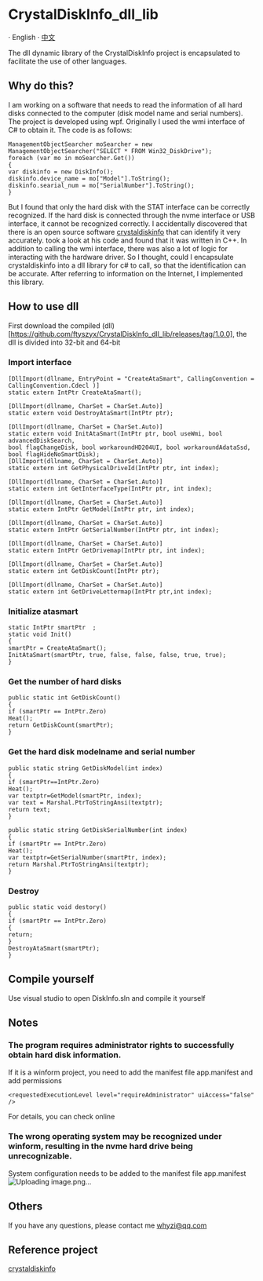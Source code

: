 # CrystalDiskInfo_dll_lib

· English · [中文](./README.md) 

The dll dynamic library of the CrystalDiskInfo project is encapsulated to facilitate the use of other languages.

## Why do this?

I am working on a software that needs to read the information of all hard disks connected to the computer (disk model name and serial numbers). The project is developed using wpf.
Originally I used the wmi interface of C# to obtain it. The code is as follows:
```
ManagementObjectSearcher moSearcher = new ManagementObjectSearcher("SELECT * FROM Win32_DiskDrive");
foreach (var mo in moSearcher.Get())
{
var diskinfo = new DiskInfo();
diskinfo.device_name = mo["Model"].ToString();
diskinfo.searial_num = mo["SerialNumber"].ToString();
}
```
But I found that only the hard disk with the STAT interface can be correctly recognized. If the hard disk is connected through the nvme interface or USB interface, it cannot be recognized correctly.
I accidentally discovered that there is an open source software [crystaldiskinfo](https://github.com/hiyohiyo/CrystalDiskInfo) that can identify it very accurately. took a look at his code and found that it was written in C++. In addition to calling the wmi interface, there was also a lot of logic for interacting with the hardware driver.
So I thought, could I encapsulate crystaldiskinfo into a dll library for c# to call, so that the identification can be accurate. After referring to information on the Internet, I implemented this library.

## How to use dll

First download the compiled (dll) [https://github.com/ftyszyx/CrystalDiskInfo_dll_lib/releases/tag/1.0.0], the dll is divided into 32-bit and 64-bit

### Import interface

```
[DllImport(dllname, EntryPoint = "CreateAtaSmart", CallingConvention = CallingConvention.Cdecl )]
static extern IntPtr CreateAtaSmart();

[DllImport(dllname, CharSet = CharSet.Auto)]
static extern void DestroyAtaSmart(IntPtr ptr);

[DllImport(dllname, CharSet = CharSet.Auto)]
static extern void InitAtaSmart(IntPtr ptr, bool useWmi, bool advancedDiskSearch,
bool flagChangeDisk, bool workaroundHD204UI, bool workaroundAdataSsd,
bool flagHideNoSmartDisk);
[DllImport(dllname, CharSet = CharSet.Auto)]
static extern int GetPhysicalDriveId(IntPtr ptr, int index);

[DllImport(dllname, CharSet = CharSet.Auto)]
static extern int GetInterfaceType(IntPtr ptr, int index);

[DllImport(dllname, CharSet = CharSet.Auto)]
static extern IntPtr GetModel(IntPtr ptr, int index);

[DllImport(dllname, CharSet = CharSet.Auto)]
static extern IntPtr GetSerialNumber(IntPtr ptr, int index);

[DllImport(dllname, CharSet = CharSet.Auto)]
static extern IntPtr GetDrivemap(IntPtr ptr, int index);

[DllImport(dllname, CharSet = CharSet.Auto)]
static extern int GetDiskCount(IntPtr ptr);

[DllImport(dllname, CharSet = CharSet.Auto)]
static extern int GetDriveLettermap(IntPtr ptr,int index);
```

### Initialize atasmart

```
static IntPtr smartPtr  ;
static void Init()
{
smartPtr = CreateAtaSmart();
InitAtaSmart(smartPtr, true, false, false, false, true, true);
}
```

### Get the number of hard disks

```
public static int GetDiskCount()
{
if (smartPtr == IntPtr.Zero)
Heat();
return GetDiskCount(smartPtr);
}
```

### Get the hard disk modelname and serial number
```
public static string GetDiskModel(int index)
{
if (smartPtr==IntPtr.Zero)
Heat();
var textptr=GetModel(smartPtr, index);
var text = Marshal.PtrToStringAnsi(textptr);
return text;
}

public static string GetDiskSerialNumber(int index)
{
if (smartPtr == IntPtr.Zero)
Heat();
var textptr=GetSerialNumber(smartPtr, index);
return Marshal.PtrToStringAnsi(textptr);
}
```

### Destroy
```
public static void destory()
{
if (smartPtr == IntPtr.Zero)
{
return;
}
DestroyAtaSmart(smartPtr);
}
```

## Compile yourself

Use visual studio to open DiskInfo.sln and compile it yourself

## Notes

### The program requires administrator rights to successfully obtain hard disk information.

If it is a winform project, you need to add the manifest file app.manifest and add permissions
```
<requestedExecutionLevel level="requireAdministrator" uiAccess="false" />
```
For details, you can check online

### The wrong operating system may be recognized under winform, resulting in the nvme hard drive being unrecognizable.
System configuration needs to be added to the manifest file app.manifest
![Uploading image.png…]()




## Others

If you have any questions, please contact me whyzi@qq.com

## Reference project

[crystaldiskinfo](https://github.com/hiyohiyo/CrystalDiskInfo)
